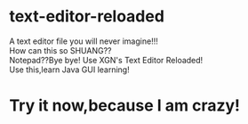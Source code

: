 # text-editor-reloaded
A text editor file you will never imagine!!! <br/>
How can this so SHUANG?? <br/>
Notepad??Bye bye! Use XGN's Text Editor Reloaded! <br />
Use this,learn Java GUI learning! <br/>
<h1> Try it now,because I am crazy! </h1>

